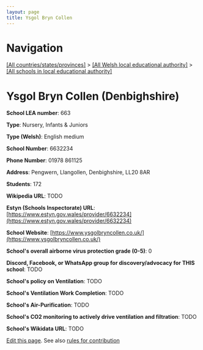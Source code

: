 ```yaml
---
layout: page
title: Ysgol Bryn Collen
---
```

# Navigation

[[All countries/states/provinces]](../../..) > [[All Welsh local educational authority]](../..) > [[All schools in local educational authority]](..)

# Ysgol Bryn Collen (Denbighshire)

**School LEA number**: 663

**Type**: Nursery, Infants & Juniors

**Type (Welsh)**: English medium

**School Number**: 6632234

**Phone Number**: 01978 861125

**Address**: Pengwern, Llangollen, Denbighshire, LL20 8AR

**Students**: 172

**Wikipedia URL**: TODO

**Estyn (Schools Inspectorate) URL**: [https://www.estyn.gov.wales/provider/6632234](https://www.estyn.gov.wales/provider/6632234)

**School Website**: [https://www.ysgolbryncollen.co.uk/](https://www.ysgolbryncollen.co.uk/)

**School's overall airborne virus protection grade (0-5)**: 0

**Discord, Facebook, or WhatsApp group for discovery/advocacy for THIS school**: TODO

**School's policy on Ventilation**: TODO

**School's Ventilation Work Completion**: TODO

**School's Air-Purification**: TODO

**School's CO2 monitoring to actively drive ventilation and filtration**: TODO

**School's Wikidata URL**: TODO




[Edit this page](https://github.com/ventilate-schools/Wales/edit/prif/./Denbighshire/Ysgol_Bryn_Collen.md). See also [rules for contribution](../../../contribution-rules/)